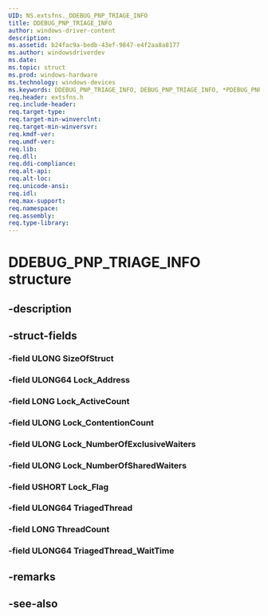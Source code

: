 ```yaml
---
UID: NS.extsfns._DDEBUG_PNP_TRIAGE_INFO
title: DDEBUG_PNP_TRIAGE_INFO
author: windows-driver-content
description: 
ms.assetid: b24fac9a-bedb-43ef-9847-e4f2aa8a8177
ms.author: windowsdriverdev
ms.date: 
ms.topic: struct
ms.prod: windows-hardware
ms.technology: windows-devices
ms.keywords: DDEBUG_PNP_TRIAGE_INFO, DEBUG_PNP_TRIAGE_INFO, *PDEBUG_PNP_TRIAGE_INFO
req.header: extsfns.h
req.include-header:
req.target-type:
req.target-min-winverclnt:
req.target-min-winversvr:
req.kmdf-ver:
req.umdf-ver:
req.lib:
req.dll:
req.ddi-compliance:
req.alt-api:
req.alt-loc:
req.unicode-ansi:
req.idl:
req.max-support:
req.namespace:
req.assembly:
req.type-library:
---
```


# DDEBUG_PNP_TRIAGE_INFO structure

## -description



## -struct-fields

### -field ULONG SizeOfStruct			
 	
### -field ULONG64 Lock_Address			
 	
### -field LONG Lock_ActiveCount			
 	
### -field ULONG Lock_ContentionCount			
 	
### -field ULONG Lock_NumberOfExclusiveWaiters			
 	
### -field ULONG Lock_NumberOfSharedWaiters			
 	
### -field USHORT Lock_Flag			
 	
### -field ULONG64 TriagedThread			
 	
### -field LONG ThreadCount			
 	
### -field ULONG64 TriagedThread_WaitTime			
 	
## -remarks

## -see-also